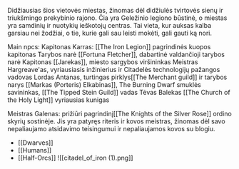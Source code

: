 Didžiausias šios vietovės miestas, žinomas dėl didžiulės tvirtovės sienų ir triukšmingo prekybinio rajono. Čia yra Geležinio legiono būstinė, o miestas yra samdinių ir nuotykių ieškotojų centras. Tai vieta, kur auksas kalba garsiau nei žodžiai, o tie, kurie gali sau leisti mokėti, gali gauti ką nori.

Main npcs:
Kapitonas Karras: [[The Iron Legion]] pagrindinės kuopos kapitonas
Tarybos narė [[Fortuna Fletcher]], dabartinė valdančioji tarybos narė
Kapitonas [[Jarekas]], miesto sargybos viršininkas
Meistras Hargreave'as, vyriausiasis inžinierius ir Citadelės technologijų pažangos vadovas
Lordas Antanas, turtingas pirklys[[The Merchant guild]] ir tarybos narys
[[Markas (Porteris) Elkabinas]], The Burning Dwarf smuklės savininkas, [[The Tipped Stein Guild]] vadas
Tėvas Balekas [[The Church of the Holy Light]] vyriausias kunigas


Meistras Galenas: prižiūri pagrindinį[[The Knights of the Silver Rose]] ordino skyrių sostinėje. Jis yra patyręs riteris ir kovos meistras, žinomas dėl savo nepaliaujamo atsidavimo teisingumui ir nepaliaujamos kovos su blogiu.



-   [[Dwarves]]
-   [[Humans]]
-   [[Half-Orcs]]
![[citadel_of_iron (1).png]]